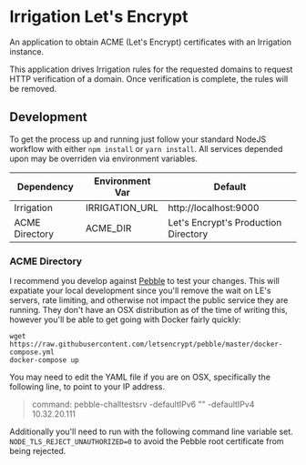 # Irrigation Let's Encrypt

An application to obtain ACME (Let's Encrypt) certificates with an Irrigation instance.

This application drives Irrigation rules for the requested domains to request HTTP verification of a domain.  Once
verification is complete, the rules will be removed.

## Development

To get the process up and running just follow your standard NodeJS workflow with either `npm install` or `yarn install`.
All services depended upon may be overriden via environment variables.

| Dependency | Environment Var | Default |
| --- | --- | --- |
| Irrigation | IRRIGATION_URL | http://localhost:9000 |
| ACME Directory | ACME_DIR | Let's Encrypt's Production Directory |

### ACME Directory

I recommend you develop against [Pebble](https://github.com/letsencrypt/pebble) to test your changes.  This will
expatiate your local development since you'll remove the wait on LE's servers, rate limiting, and otherwise not impact
the public service they are running.  They don't have an OSX distribution as of the time of writing this, however you'll
be able to get going with Docker fairly quickly:
```shell
wget https://raw.githubusercontent.com/letsencrypt/pebble/master/docker-compose.yml
docker-compose up
```

You may need to edit the YAML file if you are on OSX, specifically the following line, to point to your IP address.
> command: pebble-challtestsrv -defaultIPv6 "" -defaultIPv4 10.32.20.111 

Additionally you'll need to run with the following command line variable set.
`NODE_TLS_REJECT_UNAUTHORIZED=0` to avoid the Pebble root certificate from being rejected.


